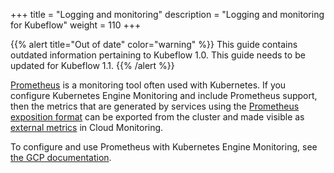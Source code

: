 +++
title = "Logging and monitoring"
description = "Logging and monitoring for Kubeflow"
weight = 110
+++

{{% alert title="Out of date" color="warning" %}}
This guide contains outdated information pertaining to Kubeflow 1.0. This guide
needs to be updated for Kubeflow 1.1.
{{% /alert %}}



[Prometheus](https://prometheus.io/) is a monitoring tool often used with Kubernetes. If you configure Kubernetes Engine Monitoring and include Prometheus support, then the metrics that are generated by services using the [Prometheus exposition format](https://prometheus.io/docs/instrumenting/exposition_formats/) can be exported from the cluster and made visible as [external metrics](https://cloud.google.com/monitoring/api/metrics_other#externalgoogleapiscom) in Cloud Monitoring.

To configure and use Prometheus with Kubernetes Engine Monitoring, see [the GCP documentation](https://cloud.google.com/monitoring/kubernetes-engine/prometheus).